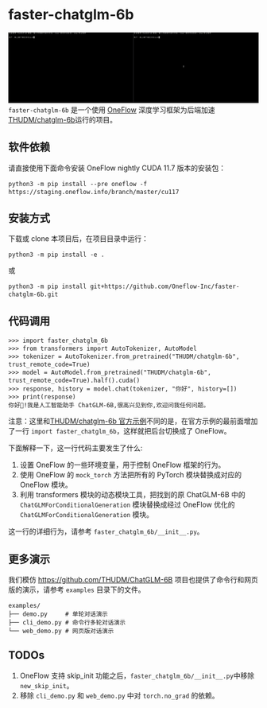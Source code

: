 # faster-chatglm-6b
![demo](images/demo.gif)
`faster-chatglm-6b` 是一个使用 [OneFlow](https://github.com/Oneflow-Inc/oneflow) 深度学习框架为后端加速[THUDM/chatglm-6b](https://huggingface.co/THUDM/chatglm-6b)运行的项目。

## 软件依赖

请直接使用下面命令安装 OneFlow nightly CUDA 11.7 版本的安装包：

```shell
python3 -m pip install --pre oneflow -f https://staging.oneflow.info/branch/master/cu117
```

## 安装方式

下载或 clone 本项目后，在项目目录中运行：
```shell
python3 -m pip install -e .
```
或
```shell
python3 -m pip install git+https://github.com/Oneflow-Inc/faster-chatglm-6b.git
```

## 代码调用

```ipython
>>> import faster_chatglm_6b
>>> from transformers import AutoTokenizer, AutoModel
>>> tokenizer = AutoTokenizer.from_pretrained("THUDM/chatglm-6b", trust_remote_code=True)
>>> model = AutoModel.from_pretrained("THUDM/chatglm-6b", trust_remote_code=True).half().cuda()
>>> response, history = model.chat(tokenizer, "你好", history=[])
>>> print(response)
你好👋!我是人工智能助手 ChatGLM-6B,很高兴见到你,欢迎问我任何问题。
```

注意：这里和[THUDM/chatglm-6b 官方示例](https://huggingface.co/THUDM/chatglm-6b#%E4%BB%A3%E7%A0%81%E8%B0%83%E7%94%A8)不同的是，在官方示例的最前面增加了一行 `import faster_chatglm_6b`，这样就把后台切换成了 OneFlow。

下面解释一下，这一行代码主要发生了什么:

1. 设置 OneFlow 的一些环境变量，用于控制 OneFlow 框架的行为。
2. 使用 OneFlow 的 `mock_torch` 方法把所有的 PyTorch 模块替换成对应的 OneFlow 模块。
3. 利用 transformers 模块的动态模块工具，把找到的原 ChatGLM-6B 中的 `ChatGLMForConditionalGeneration` 模块替换成经过 OneFlow 优化的 `ChatGLMForConditionalGeneration` 模块。

这一行的详细行为，请参考 `faster_chatglm_6b/__init__.py`。

## 更多演示

我们模仿 https://github.com/THUDM/ChatGLM-6B 项目也提供了命令行和网页版的演示，请参考 `examples` 目录下的文件。

```shell
examples/
├── demo.py     # 单轮对话演示
├── cli_demo.py # 命令行多轮对话演示
└── web_demo.py # 网页版对话演示
```

## TODOs

1. OneFlow 支持 skip_init 功能之后，`faster_chatglm_6b/__init__.py`中移除`new_skip_init`。
2. 移除 `cli_demo.py` 和 `web_demo.py` 中对 `torch.no_grad` 的依赖。

